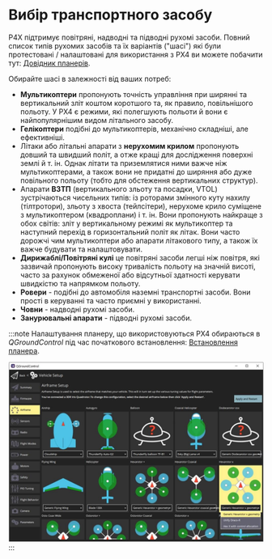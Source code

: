 # Вибір транспортного засобу

P4X підтримує повітряні, надводні та підводні рухомі засоби. Повний список типів рухомих засобів та їх варіантів ("шасі") які були протестовані / налаштовані для використання з PX4 ви можете побачити тут: [Довідник планерів](../airframes/airframe_reference.md).

Обирайте шасі в залежності від ваших потреб:
- **Мультикоптери** пропонують точність управління при ширянні та вертикальний зліт коштом коротшого та, як правило, повільнішого польоту. У PX4 є режими, які полегшують польоти й вони є найпопулярнішим видом літального засобу.
- **Гелікоптери** подібні до мультикоптерів, механічно складніші, але ефективніші.
- Літаки або літальні апарати з **нерухомим крилом** пропонують довший та швидший політ, а отже кращі для дослідження поверхні землі й т. ін. Однак літати та приземлятися ними важче ніж мультикоптерами, а також вони не придатні до ширяння або дуже повільного польоту (тобто для обстеження вертикальних структур).
- Апарати **ВЗТП** (вертикального зльоту та посадки, VTOL) зустрічаються чисельних типів: із роторами змінного куту нахилу (тілтротори), зльоту з хвоста (тейлсітери), нерухоме крило суміщене з мультикоптером (квадроплани) і т. ін. Вони пропонують найкраще з обох світів: зліт у вертикальному режимі як мультикоптер та наступний перехід в горизонтальний політ як літак. Вони часто дорожчі чим мультикоптери або апарати літакового типу, а також їх важче будувати та налаштовувати.
- **Дирижаблі/Повітряні кулі** це повітряні засоби легші ніж повітря, які зазвичай пропонують високу тривалість польоту на значній висоті, часто за рахунок обмеженої або відсутньої здатності керувати швидкістю та напрямком польоту.
- **Ровери** - подібні до автомобіля наземні транспортні засоби. Вони прості в керуванні та часто приємні у використанні.
- **Човни** - надводні рухомі засоби.
- **Занурювальні апарати** - підводні рухомі засоби.

:::note
Налаштування планеру, що використовуються PX4 обираються в *QGroundControl* під час початкового встановлення: [Встановлення планера](../config/airframe.md).

![Вибір шасі](../../assets/qgc/setup/airframe/airframe_px4.jpg) :::
